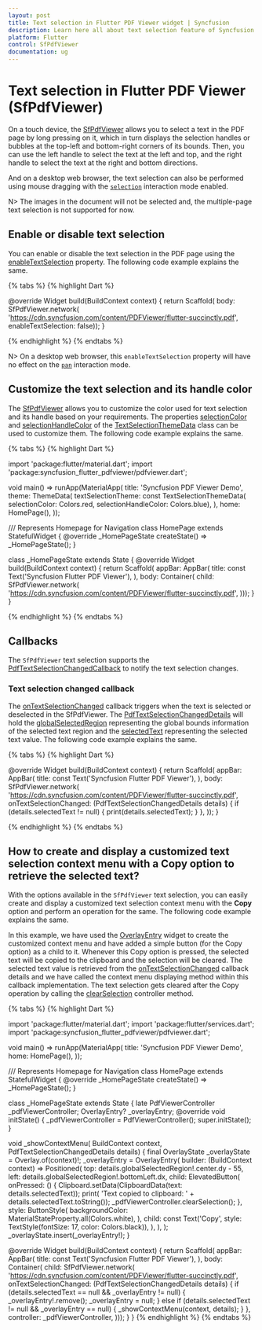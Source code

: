 ```yaml
---
layout: post
title: Text selection in Flutter PDF Viewer widget | Syncfusion
description: Learn here all about text selection feature of Syncfusion Flutter PDF Viewer (SfPdfViewer) widget and more.
platform: Flutter
control: SfPdfViewer
documentation: ug
---
```


# Text selection in Flutter PDF Viewer (SfPdfViewer)

On a touch device, the [SfPdfViewer](https://pub.dev/documentation/syncfusion_flutter_pdfviewer/latest/pdfviewer/SfPdfViewer-class.html) allows you to select a text in the PDF page by long pressing on it, which in turn displays the selection handles or bubbles at the top-left and bottom-right corners of its bounds. Then, you can use the left handle to select the text at the left and top, and the right handle to select the text at the right and bottom directions.

And on a desktop web browser, the text selection can also be performed using mouse dragging with the [`selection`](https://pub.dev/documentation/syncfusion_flutter_pdfviewer/latest/pdfviewer/PdfInteractionMode-class.html) interaction mode enabled.

N> The images in the document will not be selected and, the multiple-page text selection is not supported for now. 

## Enable or disable text selection

You can enable or disable the text selection in the PDF page using the [enableTextSelection](https://pub.dev/documentation/syncfusion_flutter_pdfviewer/latest/pdfviewer/SfPdfViewer/enableTextSelection.html) property. The following code example explains the same.

{% tabs %}
{% highlight Dart %}

@override
Widget build(BuildContext context) {
  return Scaffold(
      body: SfPdfViewer.network(
              'https://cdn.syncfusion.com/content/PDFViewer/flutter-succinctly.pdf',
              enableTextSelection: false));
}

{% endhighlight %}
{% endtabs %}

N> On a desktop web browser, this `enableTextSelection` property will have no effect on the [`pan`](https://pub.dev/documentation/syncfusion_flutter_pdfviewer/latest/pdfviewer/PdfInteractionMode-class.html) interaction mode.

## Customize the text selection and its handle color

The [SfPdfViewer](https://pub.dev/documentation/syncfusion_flutter_pdfviewer/latest/pdfviewer/SfPdfViewer-class.html) allows you to customize the color used for text selection and its handle based on your requirements. The properties [selectionColor](https://api.flutter.dev/flutter/material/TextSelectionThemeData/selectionColor.html) and [selectionHandleColor](https://api.flutter.dev/flutter/material/TextSelectionThemeData/selectionHandleColor.html) of the [TextSelectionThemeData](https://api.flutter.dev/flutter/material/TextSelectionThemeData-class.html) class can be used to customize them. The following code example explains the same.

{% tabs %}
{% highlight Dart %}

import 'package:flutter/material.dart';
import 'package:syncfusion_flutter_pdfviewer/pdfviewer.dart';

void main() => runApp(MaterialApp(
      title: 'Syncfusion PDF Viewer Demo',
      theme: ThemeData(
        textSelectionTheme: const TextSelectionThemeData(
            selectionColor: Colors.red, selectionHandleColor: Colors.blue),
      ),
      home: HomePage(),
    ));

/// Represents Homepage for Navigation
class HomePage extends StatefulWidget {
  @override
  _HomePageState createState() => _HomePageState();
}

class _HomePageState extends State<HomePage> {
  @override
  Widget build(BuildContext context) {
    return Scaffold(
        appBar: AppBar(
          title: const Text('Syncfusion Flutter PDF Viewer'),
        ),
        body: Container(
            child: SfPdfViewer.network(
          'https://cdn.syncfusion.com/content/PDFViewer/flutter-succinctly.pdf',
        )));
  }
}

{% endhighlight %}
{% endtabs %}

## Callbacks

The `SfPdfViewer` text selection supports the [PdfTextSelectionChangedCallback](https://pub.dev/documentation/syncfusion_flutter_pdfviewer/latest/pdfviewer/PdfTextSelectionChangedCallback.html) to notify the text selection changes.

### Text selection changed callback

The [onTextSelectionChanged](https://pub.dev/documentation/syncfusion_flutter_pdfviewer/latest/pdfviewer/SfPdfViewer/onTextSelectionChanged.html) callback triggers when the text is selected or deselected in the SfPdfViewer. The [PdfTextSelectionChangedDetails](https://pub.dev/documentation/syncfusion_flutter_pdfviewer/latest/pdfviewer/PdfTextSelectionChangedDetails-class.html) will hold the [globalSelectedRegion](https://pub.dev/documentation/syncfusion_flutter_pdfviewer/latest/pdfviewer/PdfTextSelectionChangedDetails/globalSelectedRegion.html) representing the global bounds information of the selected text region and the [selectedText](https://pub.dev/documentation/syncfusion_flutter_pdfviewer/latest/pdfviewer/PdfTextSelectionChangedDetails/selectedText.html) representing the selected text value. The following code example explains the same.

{% tabs %}
{% highlight Dart %}

 @override
  Widget build(BuildContext context) {
    return Scaffold(
        appBar: AppBar(
          title: const Text('Syncfusion Flutter PDF Viewer'),
        ),
        body: SfPdfViewer.network(
          'https://cdn.syncfusion.com/content/PDFViewer/flutter-succinctly.pdf',
          onTextSelectionChanged: (PdfTextSelectionChangedDetails details) {
            if (details.selectedText != null) {
              print(details.selectedText);
            }
          },
        ));
}

{% endhighlight %}
{% endtabs %}

## How to create and display a customized text selection context menu with a Copy option to retrieve the selected text?

With the options available in the `SfPdfViewer` text selection, you can easily create and display a customized text selection context menu with the **Copy** option and perform an operation for the same. The following code example explains the same.

In this example, we have used the [OverlayEntry](https://api.flutter.dev/flutter/widgets/OverlayEntry-class.html) widget to create the customized context menu and have added a simple button (for the Copy option) as a child to it. Whenever this Copy option is pressed, the selected text will be copied to the clipboard and the selection will be cleared. The selected text value is retrieved from the [onTextSelectionChanged](https://pub.dev/documentation/syncfusion_flutter_pdfviewer/latest/pdfviewer/SfPdfViewer/onTextSelectionChanged.html) callback details and we have called the context menu displaying method within this callback implementation. The text selection gets cleared after the Copy operation by calling the [clearSelection](https://pub.dev/documentation/syncfusion_flutter_pdfviewer/latest/pdfviewer/PdfViewerController/clearSelection.html) controller method.

{% tabs %}
{% highlight Dart %}

import 'package:flutter/material.dart';
import 'package:flutter/services.dart';
import 'package:syncfusion_flutter_pdfviewer/pdfviewer.dart';

void main() => runApp(MaterialApp(
      title: 'Syncfusion PDF Viewer Demo',
      home: HomePage(),
    ));

/// Represents Homepage for Navigation
class HomePage extends StatefulWidget {
  @override
  _HomePageState createState() => _HomePageState();
}

class _HomePageState extends State<HomePage> {
  late PdfViewerController _pdfViewerController;
  OverlayEntry? _overlayEntry;
  @override
  void initState() {
    _pdfViewerController = PdfViewerController();
    super.initState();
  }

  void _showContextMenu(
      BuildContext context, PdfTextSelectionChangedDetails details) {
    final OverlayState _overlayState = Overlay.of(context)!;
    _overlayEntry = OverlayEntry(
      builder: (BuildContext context) => Positioned(
        top: details.globalSelectedRegion!.center.dy - 55,
        left: details.globalSelectedRegion!.bottomLeft.dx,
        child: ElevatedButton(
          onPressed: () {
            Clipboard.setData(ClipboardData(text: details.selectedText));
            print(
                'Text copied to clipboard: ' + details.selectedText.toString());
            _pdfViewerController.clearSelection();
          },
          style: ButtonStyle(
            backgroundColor: MaterialStateProperty.all(Colors.white),
          ),
          child: const Text('Copy',
              style: TextStyle(fontSize: 17, color: Colors.black)),
        ),
      ),
    );
    _overlayState.insert(_overlayEntry!);
  }

  @override
  Widget build(BuildContext context) {
    return Scaffold(
        appBar: AppBar(
          title: const Text('Syncfusion Flutter PDF Viewer'),
        ),
        body: Container(
            child: SfPdfViewer.network(
          'https://cdn.syncfusion.com/content/PDFViewer/flutter-succinctly.pdf',
          onTextSelectionChanged: (PdfTextSelectionChangedDetails details) {
            if (details.selectedText == null && _overlayEntry != null) {
              _overlayEntry!.remove();
              _overlayEntry = null;
            } else if (details.selectedText != null && _overlayEntry == null) {
              _showContextMenu(context, details);
            }
          },
          controller: _pdfViewerController,
        )));
  }
}
{% endhighlight %}
{% endtabs %}